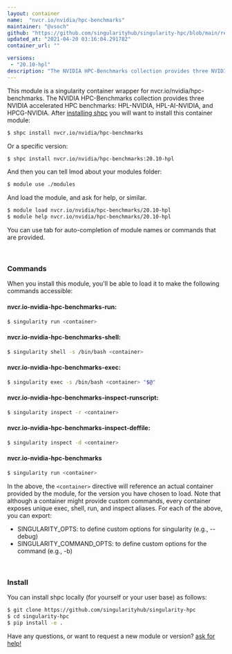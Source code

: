 ```yaml
---
layout: container
name:  "nvcr.io/nvidia/hpc-benchmarks"
maintainer: "@vsoch"
github: "https://github.com/singularityhub/singularity-hpc/blob/main/registry/nvcr.io/nvidia/hpc-benchmarks/container.yaml"
updated_at: "2021-04-20 03:16:04.291782"
container_url: ""

versions:
 - "20.10-hpl"
description: "The NVIDIA HPC-Benchmarks collection provides three NVIDIA accelerated HPC benchmarks: HPL-NVIDIA, HPL-AI-NVIDIA, and HPCG-NVIDIA."
---
```


This module is a singularity container wrapper for nvcr.io/nvidia/hpc-benchmarks.
The NVIDIA HPC-Benchmarks collection provides three NVIDIA accelerated HPC benchmarks: HPL-NVIDIA, HPL-AI-NVIDIA, and HPCG-NVIDIA.
After [installing shpc](#install) you will want to install this container module:

```bash
$ shpc install nvcr.io/nvidia/hpc-benchmarks
```

Or a specific version:

```bash
$ shpc install nvcr.io/nvidia/hpc-benchmarks:20.10-hpl
```

And then you can tell lmod about your modules folder:

```bash
$ module use ./modules
```

And load the module, and ask for help, or similar.

```bash
$ module load nvcr.io/nvidia/hpc-benchmarks/20.10-hpl
$ module help nvcr.io/nvidia/hpc-benchmarks/20.10-hpl
```

You can use tab for auto-completion of module names or commands that are provided.

<br>

### Commands

When you install this module, you'll be able to load it to make the following commands accessible:

#### nvcr.io-nvidia-hpc-benchmarks-run:

```bash
$ singularity run <container>
```

#### nvcr.io-nvidia-hpc-benchmarks-shell:

```bash
$ singularity shell -s /bin/bash <container>
```

#### nvcr.io-nvidia-hpc-benchmarks-exec:

```bash
$ singularity exec -s /bin/bash <container> "$@"
```

#### nvcr.io-nvidia-hpc-benchmarks-inspect-runscript:

```bash
$ singularity inspect -r <container>
```

#### nvcr.io-nvidia-hpc-benchmarks-inspect-deffile:

```bash
$ singularity inspect -d <container>
```



#### nvcr.io-nvidia-hpc-benchmarks

```bash
$ singularity run <container>
```


In the above, the `<container>` directive will reference an actual container provided
by the module, for the version you have chosen to load. Note that although a container
might provide custom commands, every container exposes unique exec, shell, run, and
inspect aliases. For each of the above, you can export:

 - SINGULARITY_OPTS: to define custom options for singularity (e.g., --debug)
 - SINGULARITY_COMMAND_OPTS: to define custom options for the command (e.g., -b)

<br>
  
### Install

You can install shpc locally (for yourself or your user base) as follows:

```bash
$ git clone https://github.com/singularityhub/singularity-hpc
$ cd singularity-hpc
$ pip install -e .
```

Have any questions, or want to request a new module or version? [ask for help!](https://github.com/singularityhub/singularity-hpc/issues)